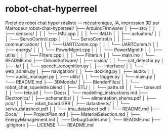 # robot-chat-hyperreel
Projet de robot chat hyper réaliste — mécatronique, IA, impression 3D par Marrodeur
robot-chat-hyperreel/
├── ArduinoFirmware/
│   ├── src/
│   │   ├── sensors/
│   │   │   └── IMU.cpp
│   │   │   └── IMU.h
│   │   ├── actuators/
│   │   │   └── ServoControl.cpp
│   │   │   └── ServoControl.h
│   │   ├── communication/
│   │   │   └── UARTComm.cpp
│   │   │   └── UARTComm.h
│   │   ├── energy/
│   │   │   └── PowerMgmt.cpp
│   │   │   └── PowerMgmt.h
│   │   ├── utils/
│   │   │   └── Filters.cpp
│   │   │   └── Filters.h
│   │   └── main.ino
│   └── README.md
├── OdroidSoftware/
│   ├── vision/
│   │   └── cat_detector.py
│   ├── ia/
│   │   └── speech_recognition.py
│   ├── interface/
│   │   └── web_admin.py
│   ├── navigation/
│   │   └── docking.py
│   ├── audio/
│   │   └── audio_manager.py
│   ├── utils/
│   │   └── logger.py
│   └── main.py
│   └── README.md
├── 3DModels/
│   ├── BlenderFiles/
│   │   └── robot_chat_squelette.blend
│   ├── STL/
│   │   └── patte.stl
│   │   └── torse.stl
│   │   └── tete.stl
│   └── Docs/
│       └── modelling_instructions.md
├── Electronics/
│   ├── schematics/
│   │   └── alimentation_shema.pdf
│   ├── pcb/
│   │   └── robot_board.GBR
│   ├── datasheets/
│   │   └── servo_datasheet.pdf
│   │   └── imu_datasheet.pdf
│   └── README.md
├── Docs/
│   ├── ProjectPlan.md
│   ├── MaterialSelection.md
│   ├── EnergyManagement.md
│   ├── DebugGuides.md
│   └── README.md
├── .gitignore
├── LICENSE
└── README.md
